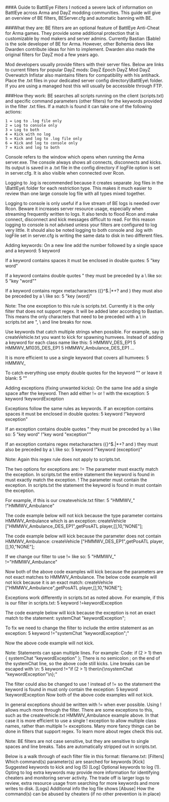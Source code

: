 ###A Guide to BattlEye Filters​
I noticed a severe lack of information on BattlEye across Arma and DayZ modding communities. This guide will give an overview of BE filters, BEServer.cfg and automatic banning with BE.

###What they are:
BE filters are an optional feature of BattlEye Anti-Cheat for Arma games. They provide some additional protection that is customizable by mod makers and server admins. Currently Bastian ($able) is the sole developer of BE for Arma. However, other Bohemia devs like Dwarden contribute ideas for him to implement. Dwarden also made the original filters for DayZ mod a few years ago.

Mod developers usually provide filters with their server files. Below are links to current filters for popular DayZ mods:
DayZ Epoch
DayZ Mod
DayZ Overwatch
Infistar also maintains filters for compatibility with his antihack. Place the .txt files in your dedicated server config directory\BattlEye\ folder. If you are using a managed host this will usually be accessible through FTP.

###How they work:
BE searches all scripts running on the client (scripts.txt) and specific command parameters (other filters) for the keywords provided in the filter .txt files. If a match is found it can take one of the following actions:

```
1 = Log to .log file only
2 = Log to console only
3 = Log to both
4 = Kick with no log
5 = Kick and log to .log file only
6 = Kick and log to console only
7 = Kick and log to both
```

Console refers to the window which opens when running the Arma server.exe. The console always shows all connects, disconnects and kicks. Its output is saved in a .txt file in the config directory if logFile option is set in server.cfg. It is also visible when connected over Rcon.

Logging to .log is recommended because it creates separate .log files in the \BattlEye\ folder for each restriction type. This makes it much easier to review than one large console log file with all types mixed together.

Logging to console is only useful if a live stream of BE logs is needed over Rcon. Beware it increases server resource usage, especially when streaming frequently written to logs. It also tends to flood Rcon and make connect, disconnect and kick messages difficult to read. For this reason logging to console is not advised unless your filters are configured to log very little. It should also be noted logging to both console and .log with logFile set in server.cfg is writing the same data to disk in two different files.

Adding keywords:
On a new line add the number followed by a single space and a keyword:
5 keyword

If a keyword contains spaces it must be enclosed in double quotes:
5 "key word"

If a keyword contains double quotes " they must be preceded by a \ like so:
5 "key \"word\""

If a keyword contains regex metacharacters ({}[]()^$.|*+? and \) they must also be preceded by a \ like so:
5 "key \(word\)"

Note: The one exception to this rule is scripts.txt. Currently it is the only filter that does not support regex. It will be added later according to Bastian. This means the only characters that need to be preceded with a \ in scripts.txt are ", \ and line breaks for now.

Use keywords that catch multiple strings when possible. For example, say in createVehicle.txt you want to kick for spawning humvees. Instead of adding a keyword for each class name like this:
5 HMMWV_DES_EP1
5 HMMWV_M1035_DES_EP1
5 HMMWV_Ambulance_DES_EP1
...

It is more efficient to use a single keyword that covers all humvees:
5 HMMWV_

To catch everything use empty double quotes for the keyword "" or leave it blank:
5 ""

Adding exceptions (fixing unwanted kicks):
On the same line add a single space after the keyword. Then add either != or ! with the exception:
5 keyword !keywordException

Exceptions follow the same rules as keywords. If an exception contains spaces it must be enclosed in double quotes:
5 keyword !"keyword exception"

If an exception contains double quotes " they must be preceded by a \ like so:
5 "key word" !"key word \"exception\""

If an exception contains regex metacharacters ({}[]()^$.|*+? and \) they must also be preceded by a \ like so:
5 keyword !"keyword \(exception\)"

Note: Again this regex rule does not apply to scripts.txt.


The two options for exceptions are:
!= The parameter must exactly match the exception. In scripts.txt the entire statement the keyword is found in must exactly match the exception.
! The parameter must contain the exception. In scripts.txt the statement the keyword is found in must contain the exception.

For example, if this is our createvehicle.txt filter:
5 "HMMWV_" !"HMMWV_Ambulance"

The code example below will not kick because the type parameter contains HMMWV_Ambulance which is an exception:
createVehicle ["HMMWV_Ambulance_DES_EP1",getPosATL player,[],10,"NONE"];

The code example below will kick because the parameter does not contain HMMWV_Ambulance:
createVehicle ["HMMWV_DES_EP1",getPosATL player,[],10,"NONE"];

If we change our filter to use != like so:
5 "HMMWV_" !="HMMWV_Ambulance"

Now both of the above code examples will kick because the parameters are not exact matches to HMMWV_Ambulance. The below code example will not kick because it is an exact match:
createVehicle ["HMMWV_Ambulance",getPosATL player,[],10,"NONE"];

Exceptions work differently in scripts.txt as noted above. For example, if this is our filter in scripts.txt:
5 keyword !=keywordException

The code example below will kick because the exception is not an exact match to the statement:
systemChat "keywordException";

To fix we need to change the filter to include the entire statement as an exception:
5 keyword !="systemChat \"keywordException\";"

Now the above code example will not kick.

Note: Statements can span multiple lines. For example:
Code:
if (2 > 1) then
{
    systemChat "keywordException"
};
There is no semicolon ; on the end of the systemChat line, so the above code still kicks. Line breaks can be escaped with \n:
5 keyword !="if (2 > 1) then\n{\nsystemChat \"keywordException\"\n};"

The filter could also be changed to use ! instead of != so the statement the keyword is found in must only contain the exception:
5 keyword !keywordException
Now both of the above code examples will not kick.

In general exceptions should be written with != when ever possible. Using ! allows much more through the filter. There are some exceptions to this, such as the createvehicle.txt HMMWV_Ambulance example above. In that case it is more efficient to use a single ! exception to allow multiple class names, rather than multiple != exceptions. Many more fancy things can be done in filters that support regex. To learn more about regex check this out.

Note: BE filters are not case sensitive, but they are sensitive to single spaces and line breaks. Tabs are automatically stripped out in scripts.txt.

Below is a walk through of each filter file in this format:
filename.txt:
[Filters] Which command(s) parameter(s) are searched for keywords
[Kick] Suggested keywords to kick and log (5)
[Log] Optional keywords to log (1). Opting to log extra keywords may provide more information for identifying cheaters and monitoring server activity. The trade off is larger logs to review, extra resource usage from searching for more keywords and more writes to disk.
[Logs] Additional info the log file shows
[Abuse] How the command(s) can be abused by cheaters (if no other prevention is in place)